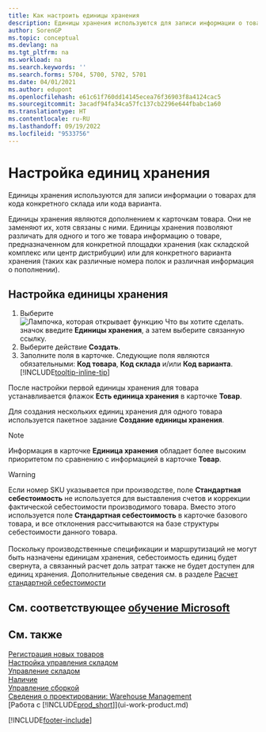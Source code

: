 ```yaml
---
title: Как настроить единицы хранения
description: Единицы хранения используются для записи информации о товарах для кода конкретного склада или кода конкретного варианта.
author: SorenGP
ms.topic: conceptual
ms.devlang: na
ms.tgt_pltfrm: na
ms.workload: na
ms.search.keywords: ''
ms.search.forms: 5704, 5700, 5702, 5701
ms.date: 04/01/2021
ms.author: edupont
ms.openlocfilehash: e61c61f760dd14145ecea76f36903f8a4124cac5
ms.sourcegitcommit: 3acadf94fa34ca57fc137cb2296e644fbabc1a60
ms.translationtype: HT
ms.contentlocale: ru-RU
ms.lasthandoff: 09/19/2022
ms.locfileid: "9533756"
---
```

# <a name="set-up-stockkeeping-units"></a>Настройка единиц хранения

Единицы хранения используются для записи информации о товарах для кода конкретного склада или кода варианта.  

Единицы хранения являются дополнением к карточкам товара. Они не заменяют их, хотя связаны с ними. Единицы хранения позволяют различать для одного и того же товара информацию о товаре, предназначенном для конкретной площадки хранения (как складской комплекс или центр дистрибуции) или для конкретного варианта хранения (таких как различные номера полок и различная информация о пополнении).  

## <a name="to-set-up-a-stockkeeping-unit"></a>Настройка единицы хранения  

1.  Выберите ![Лампочка, которая открывает функцию Что вы хотите сделать.](media/ui-search/search_small.png "Что вы хотите сделать") значок введите **Единицы хранения**, а затем выберите связанную ссылку.  
2.  Выберите действие **Создать**.  
3.  Заполните поля в карточке. Следующие поля являются обязательными: **Код товара**, **Код склада** и/или **Код варианта**. [!INCLUDE[tooltip-inline-tip](includes/tooltip-inline-tip_md.md)]  

После настройки первой единицы хранения для товара устанавливается флажок **Есть единица хранения** в карточке **Товар**.  

Для создания нескольких единиц хранения для одного товара используется пакетное задание **Создание единицы хранения**.  

> [!NOTE]  
>  Информация в карточке **Единица хранения** обладает более высоким приоритетом по сравнению с информацией в карточке **Товар**.

> [!Warning]
> Если номер SKU указывается при производстве, поле **Стандартная себестоимость** не используется для выставления счетов и коррекции фактической себестоимости производимого товара. Вместо этого используется поле **Стандартная себестоимость** в карточке базового товара, и все отклонения рассчитываются на базе структуры себестоимости данного товара.<br /><br />
> Поскольку производственные спецификации и маршрутизаций не могут быть назначены единицам хранения, себестоимость единиц будет свернута, а связанный расчет доль затрат также не будет доступен для единиц хранения. Дополнительные сведения см. в разделе [Расчет стандартной себестоимости](finance-about-calculating-standard-cost.md)

## <a name="see-related-microsoft-training"></a>См. соответствующее [обучение Microsoft](/training/modules/control-inventory-multiple-locations/)

## <a name="see-also"></a>См. также

[Регистрация новых товаров](inventory-how-register-new-items.md)  
[Настройка управления складом](warehouse-setup-warehouse.md)  
[Управление складом](warehouse-manage-warehouse.md)  
[Наличие](inventory-manage-inventory.md)  
[Управление сборкой](assembly-assemble-items.md)    
[Сведения о проектировании: Warehouse Management](design-details-warehouse-management.md)  
[Работа с [!INCLUDE[prod_short](includes/prod_short.md)]](ui-work-product.md)  


[!INCLUDE[footer-include](includes/footer-banner.md)]
